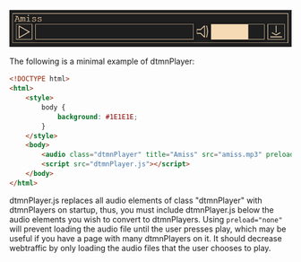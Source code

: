 ![Example image](https://github.com/recidivism5/dtmnPlayer/blob/master/example.PNG)

The following is a minimal example of dtmnPlayer:
```html
<!DOCTYPE html>
<html>
    <style>
        body {
            background: #1E1E1E;
        }
    </style>
    <body>
        <audio class="dtmnPlayer" title="Amiss" src="amiss.mp3" preload="none"></audio>
        <script src="dtmnPlayer.js"></script>
    </body>
</html>
```
dtmnPlayer.js replaces all audio elements of class "dtmnPlayer" with dtmnPlayers on startup,
thus, you must include dtmnPlayer.js below the audio elements you wish to convert to dtmnPlayers.
Using `preload="none"` will prevent loading the audio file until the user presses play, which
may be useful if you have a page with many dtmnPlayers on it. It should decrease webtraffic by
only loading the audio files that the user chooses to play.